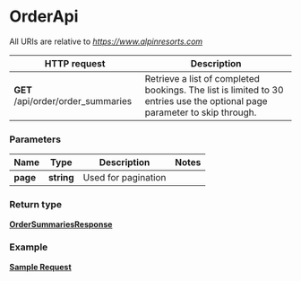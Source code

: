 # OrderApi

All URIs are relative to *https://www.alpinresorts.com*

 HTTP request | Description
 ------------- | -------------
 **GET** /api/order/order_summaries | Retrieve a list of completed bookings. The list is limited to 30 entries use the optional page parameter to skip through.

### Parameters

Name | Type | Description  | Notes
------------- | ------------- | ------------- | -------------
 **page** | **string**| Used for pagination |

### Return type

[**OrderSummariesResponse**](../Model/OrderSummariesResponse.md)

### Example

[**Sample Request**](../../demo-requests/order-api.http)
